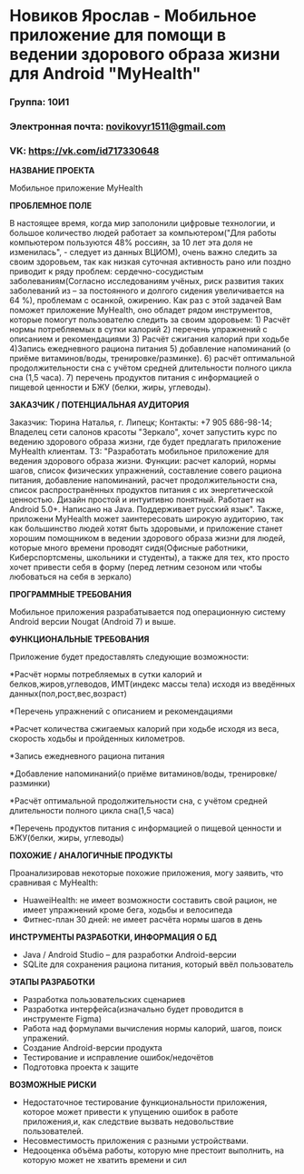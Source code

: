# Новиков Ярослав - Мобильное приложение для помощи в ведении здорового образа жизни для Android "MyHealth"

### Группа: 10И1
### Электронная почта: novikovyr1511@gmail.com
### VK: https://vk.com/id717330648


**НАЗВАНИЕ ПРОЕКТА**

Мобильное приложение MyHealth

**ПРОБЛЕМНОЕ ПОЛЕ**

В настоящее время, когда мир заполонили цифровые технологии, и большое количество людей работает за компьютером("Для работы компьютером пользуются 48% россиян, за 10 лет эта доля не изменилась", - следует из данных ВЦИОМ), очень важно следить за своим здоровьем, так как низкая суточная активность рано или поздно приводит к ряду проблем: сердечно-сосудистым заболеваниям(Согласно исследованиям учёных, риск развития таких заболеваний из – за постоянного и долгого сидения увеличивается на 64 %), проблемам с осанкой, ожирению. Как раз с этой задачей Вам поможет приложение MyHealth, оно обладет рядом инструментов, которые помогут пользователю следить за своим здоровьем: 1) Расчёт нормы потребляемых в сутки калорий 2) перечень упражнений с описанием и рекомендациями 3) Расчёт сжигания калорий при ходьбе 4)Запись ежедневного рациона питания  5) добавление напоминаний (о приёме витаминов/воды, тренировке/разминке). 6) расчёт оптимальной продолжительности сна с учётом средней длительности полного цикла сна (1,5 часа). 7) перечень продуктов питания с информацией о пищевой ценности и БЖУ (белки, жиры, углеводы).

**ЗАКАЗЧИК / ПОТЕНЦИАЛЬНАЯ АУДИТОРИЯ**

Заказчик: Тюрина Наталья, г. Липецк; Контакты: +7 905 686-98-14;  Владелец сети салонов красоты "Зеркало", хочет запустить курс по ведению здорового образа жизни, где будет предлагать приложение MyHealth клиентам. ТЗ: "Разработать мобильное приложение для ведения здорового образа жизни. Функции: расчет калорий, нормы шагов, список физических упражнений, составление совего рациона питания, добавление напоминаний, расчет продолжительности сна, список распространённых продуктов питания с их энергетической ценностью. Дизайн простой и интуитивно понятный. Работает на Android 5.0+. Написано на Java. Поддерживает русский язык". Также, приложени MyHealth может заинтересовать широкую аудиторию, так как большинство людей хотят быть здоровыми, и приложение станет хорошим помощником в ведении здорового образа жизни для людей, которые много времени проводят сидя(Офисные работники, Киберспортсмены, школьники и студенты), а также для тех, кто просто хочет привести себя в форму (перед летним сезоном или чтобы любоваться на себя в зеркало)

**ПРОГРАММНЫЕ ТРЕБОВАНИЯ** 

Мобильное приложения разрабатывается под операционную систему Android версии Nougat (Android 7) и выше.

**ФУНКЦИОНАЛЬНЫЕ ТРЕБОВАНИЯ**

Приложение будет предоставлять следующие возможности:


*Расчёт нормы потребляемых в сутки калорий и белков,жиров,углеводов, ИМТ(индекс массы тела) исходя из введённых данных(пол,рост,вес,возраст)

*Перечень упражнений с описанием и рекомендациями

*Расчет количества сжигаемых калорий при ходьбе исходя из веса, скорость ходьбы и пройденных километров.

*Запись ежедневного рациона питания

*Добавление напоминаний(о приёме витаминов/воды, тренировке/разминки)

*Расчёт оптимальной продолжительности сна, с учётом средней длительности полного цикла сна(1,5 часа)

*Перечень продуктов питания с информацией о пищевой ценности и БЖУ(белки, жиры, углеводы)


**ПОХОЖИЕ / АНАЛОГИЧНЫЕ ПРОДУКТЫ**

Проанализировав некоторые похожие приложения, могу заявить, что сравнивая с MyHealth:

* HuaweiHealth: не имеет возможности составить свой рацион, не имеет упражнений кроме бега, ходьбы и велосипеда
*	Фитнес-план 30 дней: не имеет расчёта нормы шагов в день 


**ИНСТРУМЕНТЫ РАЗРАБОТКИ, ИНФОРМАЦИЯ О БД**

*	Java / Android Studio – для разработки Android-версии
*	SQLite для сохранения рациона питания, который ввёл пользователь

**ЭТАПЫ РАЗРАБОТКИ**

* Разработка пользовательских сценариев
* Разработка интерфейса(изначально будет проводится в инструменте Figma)
* Работа над формулами вычисления нормы калорий, шагов, поиск упражений. 
* Создание Android-версии продукта
* Тестирование и исправление ошибок/недочётов
* Подготовка проекта к защите

**ВОЗМОЖНЫЕ РИСКИ**
* Недостаточное тестирование функциональности приложения, которое может привести к упущению ошибок в работе приложения,и, как следствие вызвать недовольствие пользователей.
* Несовместимость приложения с разными устройствами.
* Недооценка объёма работы, которую мне престоит выполнить, на которую может не хватить времени и сил 
